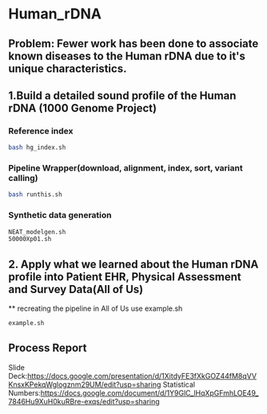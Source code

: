 # Human_rDNA
## Problem: Fewer work has been done to associate known diseases to the Human rDNA due to it's unique characteristics. 
## 1.Build a detailed sound profile of the Human rDNA (1000 Genome Project)
### Reference index
```sh
bash hg_index.sh
```
### Pipeline Wrapper(download, alignment, index, sort, variant calling)
```sh
bash runthis.sh
```
### Synthetic data generation
```sh
NEAT_modelgen.sh
50000Xp01.sh
```
## 2. Apply what we learned about the Human rDNA profile into Patient EHR, Physical Assessment and Survey Data(All of Us)
** recreating the pipeline in All of Us use example.sh
```sh
example.sh
```
## Process Report
Slide Deck:https://docs.google.com/presentation/d/1XitdyFE3fXkGOZ44fM8qVVKnsxKPekqWglogznm29UM/edit?usp=sharing
Statistical Numbers:https://docs.google.com/document/d/1Y9GlC_lHqXpGFmhLOE49_7846Hu9XuH0kuRBre-exqs/edit?usp=sharing
